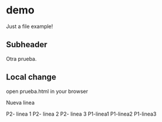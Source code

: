 # demo

Just a file example!

## Subheader

Otra prueba.

## Local change

open prueba.html in your browser

Nueva linea

P2- linea 1
P2- linea 2
P2- linea 3
P1-linea1
P1-linea2
P1-linea3
